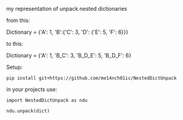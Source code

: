 my representation of unpack nested dictionaries

from this:

Dictionary = {'A': 1, 'B':{'C': 3, 'D': {'E': 5, 'F': 6}}}

to this:

Dictionary = {'A': 1, 'B_C': 3, 'B_D_E': 5, 'B_D_F': 6}

Setup:

`pip install git+https://github.com/me14nch01ic/NestedDictUnpack`

in your projects use:

`import NestedDictUnpack as ndu`

`ndu.unpack(dict)`

